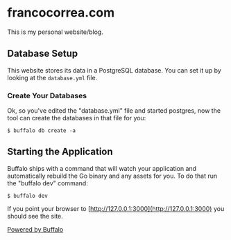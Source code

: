 # francocorrea.com 

This is my personal website/blog.

## Database Setup

This website stores its data in a PostgreSQL database. You can set it up by looking at the `database.yml` file.

### Create Your Databases

Ok, so you've edited the "database.yml" file and started postgres, now the tool can create the databases in that file for you:

	$ buffalo db create -a

## Starting the Application

Buffalo ships with a command that will watch your application and automatically rebuild the Go binary and any assets for you. To do that run the "buffalo dev" command:

	$ buffalo dev

If you point your browser to [http://127.0.0.1:3000](http://127.0.0.1:3000) you should see the site.


[Powered by Buffalo](http://gobuffalo.io)
